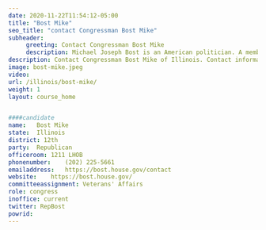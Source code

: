 ```yaml
---
date: 2020-11-22T11:54:12-05:00
title: "Bost Mike"
seo_title: "contact Congressman Bost Mike"
subheader:
     greeting: Contact Congressman Bost Mike 
     description: Michael Joseph Bost is an American politician. A member of the Republican Party, he has served as the U.S. Representative for Illinois's 12th congressional district since 2015. From 1995 to 2015, Bost was a member of the Illinois House of Representatives, representing the 115th district.
description: Contact Congressman Bost Mike of Illinois. Contact information for Bost Mike includes email address, phone number, and mailing address.
image: bost-mike.jpeg
video: 
url: /illinois/bost-mike/
weight: 1
layout: course_home


####candidate
name:	Bost Mike
state:	Illinois
district: 12th
party:	Republican
officeroom:	1211 LHOB
phonenumber:	(202) 225-5661
emailaddress:	https://bost.house.gov/contact
website:	https://bost.house.gov/
committeeassignment: Veterans' Affairs
role: congress
inoffice: current
twitter: RepBost
powrid: 
---
```


